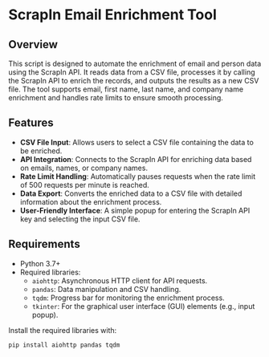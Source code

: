 # ScrapIn Email Enrichment Tool

## Overview

This script is designed to automate the enrichment of email and person data using the ScrapIn API. It reads data from a CSV file, processes it by calling the ScrapIn API to enrich the records, and outputs the results as a new CSV file. The tool supports email, first name, last name, and company name enrichment and handles rate limits to ensure smooth processing.

## Features

- **CSV File Input**: Allows users to select a CSV file containing the data to be enriched.
- **API Integration**: Connects to the ScrapIn API for enriching data based on emails, names, or company names.
- **Rate Limit Handling**: Automatically pauses requests when the rate limit of 500 requests per minute is reached.
- **Data Export**: Converts the enriched data to a CSV file with detailed information about the enrichment process.
- **User-Friendly Interface**: A simple popup for entering the ScrapIn API key and selecting the input CSV file.

## Requirements

- Python 3.7+
- Required libraries:
  - `aiohttp`: Asynchronous HTTP client for API requests.
  - `pandas`: Data manipulation and CSV handling.
  - `tqdm`: Progress bar for monitoring the enrichment process.
  - `tkinter`: For the graphical user interface (GUI) elements (e.g., input popup).

Install the required libraries with:

```bash
pip install aiohttp pandas tqdm
